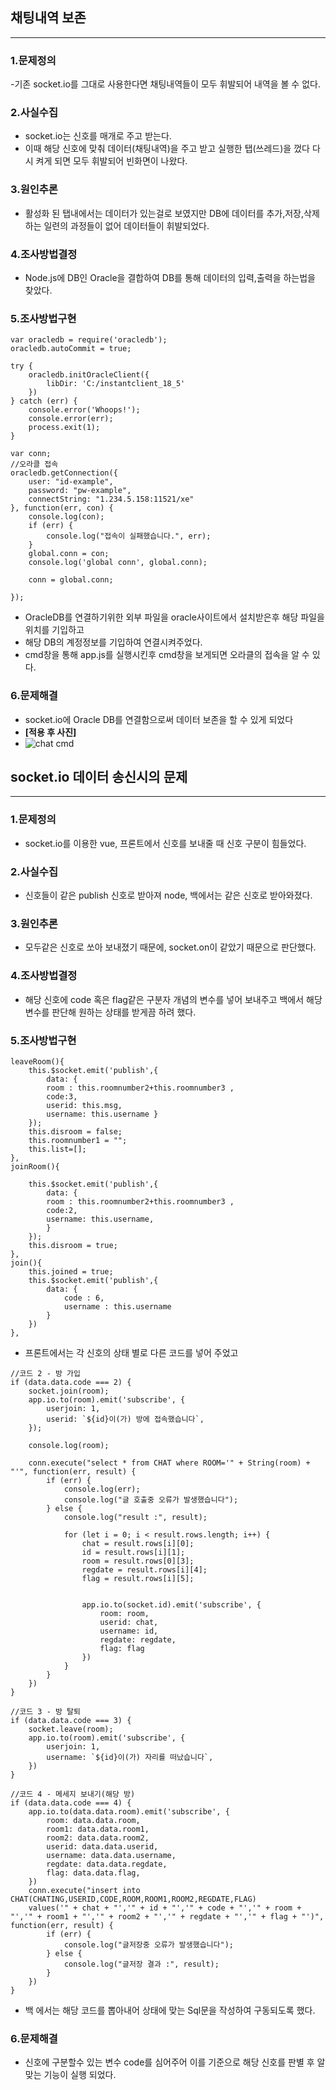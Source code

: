## 채팅내역 보존

---

### 1.문제정의
-기존 socket.io를 그대로 사용한다면 채팅내역들이 모두 휘발되어 내역을 볼 수 없다.

### 2.사실수집
- socket.io는 신호를 매개로 주고 받는다.
- 이때 해당 신호에 맞춰 데이터(채팅내역)을 주고 받고 실행한 탭(쓰레드)을 껐다 다시 켜게 되면 모두 휘발되어 빈화면이 나왔다.

### 3.원인추론
- 활성화 된 탭내에서는 데이터가 있는걸로 보였지만 DB에 데이터를 추가,저장,삭제 하는 일련의 과정들이 없어 데이터들이 휘발되었다.

### 4.조사방법결정
- Node.js에 DB인 Oracle을 결합하여 DB를 통해 데이터의 입력,출력을 하는법을 찾았다.

### 5.조사방법구현
```
var oracledb = require('oracledb');
oracledb.autoCommit = true;

try {
    oracledb.initOracleClient({
        libDir: 'C:/instantclient_18_5'
    })
} catch (err) {
    console.error('Whoops!');
    console.error(err);
    process.exit(1);
}

var conn;
//오라클 접속
oracledb.getConnection({
    user: "id-example",
    password: "pw-example",
    connectString: "1.234.5.158:11521/xe"
}, function(err, con) {
    console.log(con);
    if (err) {
        console.log("접속이 실패했습니다.", err);
    }
    global.conn = con;
    console.log('global conn', global.conn);

    conn = global.conn;

});
```
- OracleDB를 연결하기위한 외부 파일을 oracle사이트에서 설치받은후 해당 파일을 위치를 기입하고
- 해당 DB의 계정정보를 기입하여 연결시켜주었다.
- cmd창을 통해 app.js를 실행시킨후 cmd창을 보게되면 오라클의 접속을 알 수 있다.

### 6.문제해결
- socket.io에 Oracle DB를 연결함으로써 데이터 보존을 할 수 있게 되었다
- **[적용 후 사진]**
- ![chat cmd](https://user-images.githubusercontent.com/85853146/146928322-a86d0d68-70b4-4ad7-b686-322cec81e938.png)


## socket.io 데이터 송신시의 문제

---

### 1.문제정의
- socket.io를 이용한 vue, 프론트에서 신호를 보내줄 때 신호 구분이 힘들었다.

### 2.사실수집
- 신호들이 같은 publish 신호로 받아져 node, 백에서는 같은 신호로 받아와졌다.

### 3.원인추론
- 모두같은 신호로 쏘아 보내졌기 때문에, socket.on이 같았기 때문으로 판단했다.

### 4.조사방법결정
- 해당 신호에 code 혹은 flag같은 구분자 개념의 변수를 넣어 보내주고 백에서 해당 변수를 판단해 원하는 상태를 받게끔 하려 했다.

### 5.조사방법구현
```
leaveRoom(){
    this.$socket.emit('publish',{
        data: { 
        room : this.roomnumber2+this.roomnumber3 ,
        code:3,
        userid: this.msg,
        username: this.username } 
    });
    this.disroom = false;
    this.roomnumber1 = "";
    this.list=[];     
},
joinRoom(){

    this.$socket.emit('publish',{
        data: { 
        room : this.roomnumber2+this.roomnumber3 ,
        code:2,
        username: this.username,
        } 
    });
    this.disroom = true;                
},
join(){
    this.joined = true;
    this.$socket.emit('publish',{
        data: {
            code : 6,
            username : this.username
        }
    })
},

```
- 프론트에서는 각 신호의 상태 별로 다른 코드를 넣어 주었고

```
//코드 2 - 방 가입
if (data.data.code === 2) {
    socket.join(room);
    app.io.to(room).emit('subscribe', {
        userjoin: 1,
        userid: `${id}이(가) 방에 접속했습니다`,
    });

    console.log(room);

    conn.execute("select * from CHAT where ROOM='" + String(room) + "'", function(err, result) {
        if (err) {
            console.log(err);
            console.log("글 호출중 오류가 발생했습니다");
        } else {
            console.log("result :", result);

            for (let i = 0; i < result.rows.length; i++) {
                chat = result.rows[i][0];
                id = result.rows[i][1];
                room = result.rows[0][3];
                regdate = result.rows[i][4];
                flag = result.rows[i][5];


                app.io.to(socket.id).emit('subscribe', {
                    room: room,
                    userid: chat,
                    username: id,
                    regdate: regdate,
                    flag: flag
                })
            }
        }
    })
}

//코드 3 - 방 탈퇴
if (data.data.code === 3) {
    socket.leave(room);
    app.io.to(room).emit('subscribe', {
        userjoin: 1,
        username: `${id}이(가) 자리를 떠났습니다`,
    })
}

//코드 4 - 메세지 보내기(해당 방)
if (data.data.code === 4) {
    app.io.to(data.data.room).emit('subscribe', {
        room: data.data.room,
        room1: data.data.room1,
        room2: data.data.room2,
        userid: data.data.userid,
        username: data.data.username,
        regdate: data.data.regdate,
        flag: data.data.flag,
    })
    conn.execute("insert into CHAT(CHATING,USERID,CODE,ROOM,ROOM1,ROOM2,REGDATE,FLAG) 
    values('" + chat + "','" + id + "','" + code + "','" + room + "','" + room1 + "','" + room2 + "','" + regdate + "','" + flag + "')", function(err, result) {
        if (err) {
            console.log("글저장중 오류가 발생했습니다");
        } else {
            console.log("글저장 결과 :", result);
        }
    })
}
```
- 백 에서는 해당 코드를 뽑아내어 상태에 맞는 Sql문을 작성하여 구동되도록 했다.

### 6.문제해결
- 신호에 구분할수 있는 변수 code를 심어주어 이를 기준으로 해당 신호를 판별 후 알맞는 기능이 실행 되었다.

